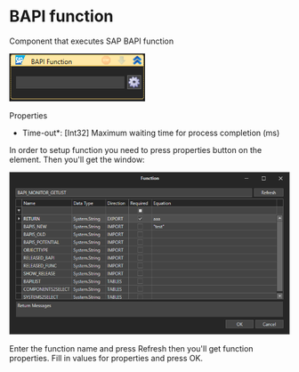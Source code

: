 # BAPI function

Component that executes SAP BAPI function

![](<../../../../.gitbook/assets/image (198).png>)

Properties

* Time-out\*: \[Int32] Maximum waiting time for process completion (ms)

In order to setup function you need to press properties button on the element. Then you'll get the window:

![](<../../../../.gitbook/assets/image (205).png>)

Enter the function name and press Refresh then you'll get function properties. Fill in values for properties and press OK.
